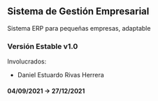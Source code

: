 ## Sistema de Gestión Empresarial

Sistema ERP para pequeñas empresas, adaptable

### Versión Estable v1.0

Involucrados:
- Daniel Estuardo Rivas Herrera

#### 04/09/2021 -> 27/12/2021

